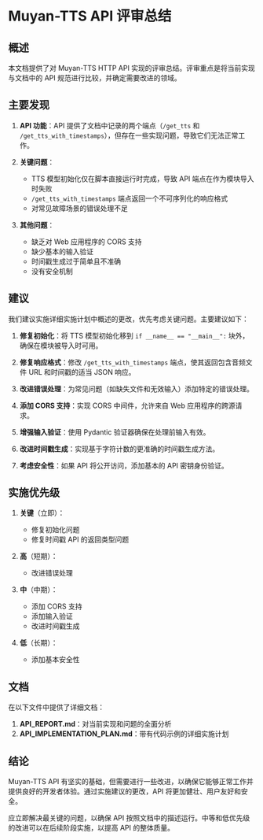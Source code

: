 # Muyan-TTS API 评审总结

## 概述

本文档提供了对 Muyan-TTS HTTP API 实现的评审总结。评审重点是将当前实现与文档中的 API 规范进行比较，并确定需要改进的领域。

## 主要发现

1. **API 功能**：API 提供了文档中记录的两个端点（`/get_tts` 和 `/get_tts_with_timestamps`），但存在一些实现问题，导致它们无法正常工作。

2. **关键问题**：
   - TTS 模型初始化仅在脚本直接运行时完成，导致 API 端点在作为模块导入时失败
   - `/get_tts_with_timestamps` 端点返回一个不可序列化的响应格式
   - 对常见故障场景的错误处理不足

3. **其他问题**：
   - 缺乏对 Web 应用程序的 CORS 支持
   - 缺少基本的输入验证
   - 时间戳生成过于简单且不准确
   - 没有安全机制

## 建议

我们建议实施详细实施计划中概述的更改，优先考虑关键问题。主要建议如下：

1. **修复初始化**：将 TTS 模型初始化移到 `if __name__ == "__main__":` 块外，确保在模块被导入时可用。

2. **修复响应格式**：修改 `/get_tts_with_timestamps` 端点，使其返回包含音频文件 URL 和时间戳的适当 JSON 响应。

3. **改进错误处理**：为常见问题（如缺失文件和无效输入）添加特定的错误处理。

4. **添加 CORS 支持**：实现 CORS 中间件，允许来自 Web 应用程序的跨源请求。

5. **增强输入验证**：使用 Pydantic 验证器确保在处理前输入有效。

6. **改进时间戳生成**：实现基于字符计数的更准确的时间戳生成方法。

7. **考虑安全性**：如果 API 将公开访问，添加基本的 API 密钥身份验证。

## 实施优先级

1. **关键**（立即）：
   - 修复初始化问题
   - 修复时间戳 API 的返回类型问题

2. **高**（短期）：
   - 改进错误处理

3. **中**（中期）：
   - 添加 CORS 支持
   - 添加输入验证
   - 改进时间戳生成

4. **低**（长期）：
   - 添加基本安全性

## 文档

在以下文件中提供了详细文档：

1. **API_REPORT.md**：对当前实现和问题的全面分析
2. **API_IMPLEMENTATION_PLAN.md**：带有代码示例的详细实施计划

## 结论

Muyan-TTS API 有坚实的基础，但需要进行一些改进，以确保它能够正常工作并提供良好的开发者体验。通过实施建议的更改，API 将更加健壮、用户友好和安全。

应立即解决最关键的问题，以确保 API 按照文档中的描述运行。中等和低优先级的改进可以在后续阶段实施，以提高 API 的整体质量。